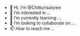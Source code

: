 - 👋 Hi, I’m @Chitturisaisree
- 👀 I’m interested in ...
- 🌱 I’m currently learning ...
- 💞️ I’m looking to collaborate on ...
- 📫 How to reach me ...

<!---
Chitturisaisree/Chitturisaisree is a ✨ special ✨ repository because its `README.md` (this file) appears on your GitHub profile.
You can click the Preview link to take a look at your changes.
--->
